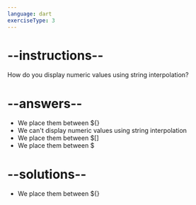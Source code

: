 ```yaml
---
language: dart
exerciseType: 3
---
```


# --instructions--

How do you display numeric values using string interpolation?

# --answers--

- We place them between ${}
- We can't display numeric values using string interpolation
- We place them between $[]
- We place them between $

# --solutions--

- We place them between ${}

